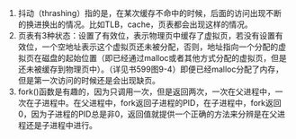 1. 抖动（thrashing）指的是，在某次缓存不命中的时候，后面的访问出现不断的换进换出的情况。比如TLB，cache，页表都会出现这样的情况。
2. 页表有3种状态：设置了有效位，表示物理页中缓存了虚拟页，若没有设置有效位，一个空地址表示这个虚拟页还未被分配，否则，地址指向一个分配的虚拟页在磁盘的起始位置（即已经通过malloc或者其他方式分配的虚拟页，但是还未被缓存到物理页中）。（详见书599图9-4）即便已经malloc分配了内存，但是第一次访问的时候还是会出现缺页。
3. fork()函数是有趣的，因为只调用一次，但是返回两次，一次在父进程中，一次在子进程中。在父进程中，fork返回子进程的PID，在子进程中，fork返回0，因为子进程的PID总是非0，返回值就提供一个正确的方法来分辨是在父进程还是子进程中进行。